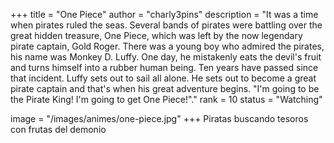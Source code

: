 +++
title = "One Piece"
author = "charly3pins"
description = "It was a time when pirates ruled the seas. Several bands of pirates were battling over the great hidden treasure, One Piece, which was left by the now legendary pirate captain, Gold Roger. There was a young boy who admired the pirates, his name was Monkey D. Luffy. One day, he mistakenly eats the devil's fruit and turns himself into a rubber human being. Ten years have passed since that incident. Luffy sets out to sail all alone. He sets out to become a great pirate captain and that's when his great adventure begins. \"I'm going to be the Pirate King! I'm going to get One Piece!\"."
rank = 10
status = "Watching"

image = "/images/animes/one-piece.jpg"
+++
Piratas buscando tesoros con frutas del demonio